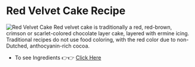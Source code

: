 # Red Velvet Cake Recipe
![Red Velvet Cake](https://cdn.igp.com/f_auto,q_auto,t_prodl/products/p-classic-red-velvet-cake-half-kg--109230-m.jpg) 
Red velvet cake is traditionally a red, red-brown, crimson or scarlet-colored chocolate layer cake, layered with ermine icing. Traditional recipes do not use food coloring, with the red color due to non-Dutched, anthocyanin-rich cocoa.
* To see Ingredients 👉👉 [Click Here](https://github.com/Susanna06/Red-Velvet-Cake/blob/master/Ingredients.md)
                                             
